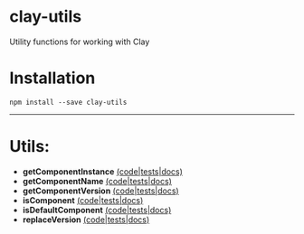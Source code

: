 # clay-utils

Utility functions for working with Clay

# Installation

```
npm install --save clay-utils
```

---

# Utils:

* **getComponentInstance** [(code|tests|docs)](https://github.com/nymag/clay-utils/tree/develop/lib/getComponentInstance)
* **getComponentName** [(code|tests|docs)](https://github.com/nymag/clay-utils/tree/develop/lib/getComponentName)
* **getComponentVersion** [(code|tests|docs)](https://github.com/nymag/clay-utils/tree/develop/lib/getComponentVersion)
* **isComponent** [(code|tests|docs)](https://github.com/nymag/clay-utils/tree/develop/lib/isComponent)
* **isDefaultComponent** [(code|tests|docs)](https://github.com/nymag/clay-utils/tree/develop/lib/isDefaultComponent)
* **replaceVersion** [(code|tests|docs)](https://github.com/nymag/clay-utils/tree/develop/lib/replaceVersion)
